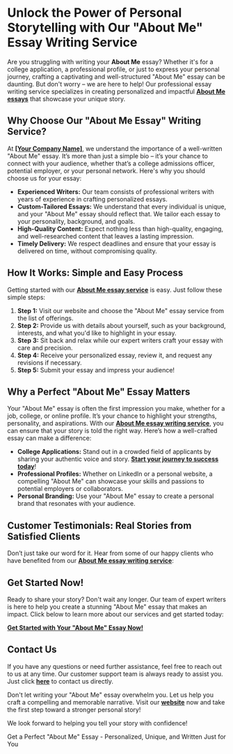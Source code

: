 <h1>Unlock the Power of Personal Storytelling with Our "About Me" Essay Writing Service</h1>

<p>Are you struggling with writing your <strong>About Me</strong> essay? Whether it's for a college application, a professional profile, or just to express your personal journey, crafting a captivating and well-structured "About Me" essay can be daunting. But don't worry – we are here to help! Our professional essay writing service specializes in creating personalized and impactful <a href="https://tinyurl.com/topessay?keyword=about+me+essay"><strong>About Me essays</strong></a> that showcase your unique story.</p>

<h2>Why Choose Our "About Me Essay" Writing Service?</h2>

<p>At <a href="https://tinyurl.com/topessay?keyword=about+me+essay"><strong>[Your Company Name]</strong></a>, we understand the importance of a well-written "About Me" essay. It’s more than just a simple bio – it’s your chance to connect with your audience, whether that’s a college admissions officer, potential employer, or your personal network. Here's why you should choose us for your essay:</p>

<ul>
  <li><strong>Experienced Writers:</strong> Our team consists of professional writers with years of experience in crafting personalized essays.</li>
  <li><strong>Custom-Tailored Essays:</strong> We understand that every individual is unique, and your "About Me" essay should reflect that. We tailor each essay to your personality, background, and goals.</li>
  <li><strong>High-Quality Content:</strong> Expect nothing less than high-quality, engaging, and well-researched content that leaves a lasting impression.</li>
  <li><strong>Timely Delivery:</strong> We respect deadlines and ensure that your essay is delivered on time, without compromising quality.</li>
</ul>

<h2>How It Works: Simple and Easy Process</h2>

<p>Getting started with our <a href="https://tinyurl.com/topessay?keyword=about+me+essay"><strong>About Me essay service</strong></a> is easy. Just follow these simple steps:</p>

<ol>
  <li><strong>Step 1:</strong> Visit our website and choose the "About Me" essay service from the list of offerings.</li>
  <li><strong>Step 2:</strong> Provide us with details about yourself, such as your background, interests, and what you'd like to highlight in your essay.</li>
  <li><strong>Step 3:</strong> Sit back and relax while our expert writers craft your essay with care and precision.</li>
  <li><strong>Step 4:</strong> Receive your personalized essay, review it, and request any revisions if necessary.</li>
  <li><strong>Step 5:</strong> Submit your essay and impress your audience!</li>
</ol>

<h2>Why a Perfect "About Me" Essay Matters</h2>

<p>Your "About Me" essay is often the first impression you make, whether for a job, college, or online profile. It’s your chance to highlight your strengths, personality, and aspirations. With our <a href="https://tinyurl.com/topessay?keyword=about+me+essay"><strong>About Me essay writing service</strong></a>, you can ensure that your story is told the right way. Here’s how a well-crafted essay can make a difference:</p>

<ul>
  <li><strong>College Applications:</strong> Stand out in a crowded field of applicants by sharing your authentic voice and story. <a href="https://tinyurl.com/topessay?keyword=about+me+essay"><strong>Start your journey to success today</strong></a>!</li>
  <li><strong>Professional Profiles:</strong> Whether on LinkedIn or a personal website, a compelling "About Me" can showcase your skills and passions to potential employers or collaborators.</li>
  <li><strong>Personal Branding:</strong> Use your "About Me" essay to create a personal brand that resonates with your audience.</li>
</ul>

<h2>Customer Testimonials: Real Stories from Satisfied Clients</h2>

<p>Don’t just take our word for it. Hear from some of our happy clients who have benefited from our <a href="https://tinyurl.com/topessay?keyword=about+me+essay"><strong>About Me essay writing service</strong></a>:</p>



<h2>Get Started Now!</h2>

<p>Ready to share your story? Don't wait any longer. Our team of expert writers is here to help you create a stunning "About Me" essay that makes an impact. Click below to learn more about our services and get started today:</p>

<p><a href="https://tinyurl.com/topessay?keyword=about+me+essay"><strong>Get Started with Your "About Me" Essay Now!</strong></a></p>

<h2>Contact Us</h2>

<p>If you have any questions or need further assistance, feel free to reach out to us at any time. Our customer support team is always ready to assist you. Just click <a href="https://tinyurl.com/topessay?keyword=about+me+essay"><strong>here</strong></a> to contact us directly.</p>

<p>Don't let writing your "About Me" essay overwhelm you. Let us help you craft a compelling and memorable narrative. Visit our <a href="https://tinyurl.com/topessay?keyword=about+me+essay"><strong>website</strong></a> now and take the first step toward a stronger personal story!</p>

<p>We look forward to helping you tell your story with confidence!</p>
Get a Perfect "About Me" Essay - Personalized, Unique, and Written Just for You
